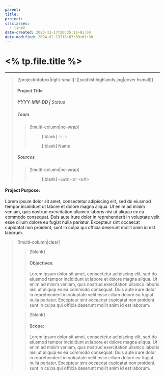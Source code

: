 ```yaml
---
parent: 
title: 
project: 
cssclasses:
  - line2
date-created: 2023-11-17T20:35:12+01:00
date-modified: 2024-02-13T18:07:09+01:00
---
```


# <% tp.file.title %>

---

> [!projectinfobox|right-small]
> ![[scottishhighlands.jpg|cover hsmall]]
> #### Project Title
> ##### *YYYY-MM-DD* | <font color="#7f7f7f">Status</font>
>
> ##### Team
>
> > [!multi-column|no-wrap]
> >
> > > [!blank]
> > > <font color="#c5cff5">Role</font>
> >
> > > [!blank]
> > > Name
>
> ##### Sources
>
> > [!multi-column|no-wrap]
> >
> > > [!blank]
> > > `<path>` or \<url>

#### Project Purpose:

Lorem ipsum dolor sit amet, consectetur adipiscing elit, sed do eiusmod tempor incididunt ut labore et dolore magna aliqua. Ut enim ad minim veniam, quis nostrud exercitation ullamco laboris nisi ut aliquip ex ea commodo consequat. Duis aute irure dolor in reprehenderit in voluptate velit esse cillum dolore eu fugiat nulla pariatur. Excepteur sint occaecat cupidatat non proident, sunt in culpa qui officia deserunt mollit anim id est laborum.

> [!multi-column|clear]
>
> > [!blank]
> > #### Objectives:
> > Lorem ipsum dolor sit amet, consectetur adipiscing elit, sed do eiusmod tempor incididunt ut labore et dolore magna aliqua. Ut enim ad minim veniam, quis nostrud exercitation ullamco laboris nisi ut aliquip ex ea commodo consequat. Duis aute irure dolor in reprehenderit in voluptate velit esse cillum dolore eu fugiat nulla pariatur. Excepteur sint occaecat cupidatat non proident, sunt in culpa qui officia deserunt mollit anim id est laborum.
>
> > [!blank]
> > #### Scope:
> > Lorem ipsum dolor sit amet, consectetur adipiscing elit, sed do eiusmod tempor incididunt ut labore et dolore magna aliqua. Ut enim ad minim veniam, quis nostrud exercitation ullamco laboris nisi ut aliquip ex ea commodo consequat. Duis aute irure dolor in reprehenderit in voluptate velit esse cillum dolore eu fugiat nulla pariatur. Excepteur sint occaecat cupidatat non proident, sunt in culpa qui officia deserunt mollit anim id est laborum.
